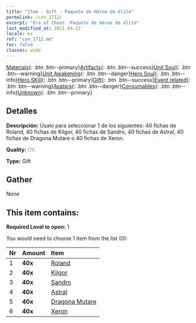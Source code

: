 ```yaml
---
title: "Item - Gift - Paquete de Héroe de élite"
permalink: /con_1712/
excerpt: "Era of Chaos  Paquete de Héroe de élite"
last_modified_at: 2021-04-22
locale: es
ref: "con_1712.md"
toc: false
classes: wide
---
```

 [Materials](/ItemsES/){: .btn .btn--primary}[Artifacts](/ItemsES/Artifacts/){: .btn .btn--success}[Unit Soul](/ItemsES/UnitSoul/){: .btn .btn--warning}[Unit Awakening](/ItemsES/UnitAwakening/){: .btn .btn--danger}[Hero Soul](/ItemsES/HeroSoul/){: .btn .btn--info}[Hero SKill](/ItemsES/HeroSkill/){: .btn .btn--primary}[Gift](/ItemsES/Gift/){: .btn .btn--success}[Event related](/ItemsES/Events/){: .btn .btn--warning}[Avatars](/ItemsES/Avatars/){: .btn .btn--danger}[Consumables](/ItemsES/Consumables/){: .btn .btn--info}[Unknown](/ItemsES/Unknown/){: .btn .btn--primary}

## Detalles
 **Descripción:** Úsalo para seleccionar 1 de los siguientes: 40 fichas de Roland, 40 fichas de Kilgor, 40 fichas de Sandro, 40 fichas de Astral, 40 fichas de Dragona Mutare o 40 fichas de Xeron.

 **Quality:** <span style="color: #DA70D6">OK</span>

 **Type:** Gift

## Gather

  None

## This item contains:

 **Required Level to open:** 1

 You would need to choose 1 item from the list (0):

  | Nr | Amount |     Item    |
  |:---|:-------|:------------|
  | 1 |  **40x** | [Roland](/es/Items/her_362/) |  | 
  | 2 |  **40x** | [Kilgor](/es/Items/her_374/) |  | 
  | 3 |  **40x** | [Sandro](/es/Items/her_371/) |  | 
  | 4 |  **40x** | [Astral](/es/Items/her_388/) |  | 
  | 5 |  **40x** | [Dragona Mutare](/es/Items/her_390/) |  | 
  | 6 |  **40x** | [Xeron](/es/Items/her_383/) |  | 
